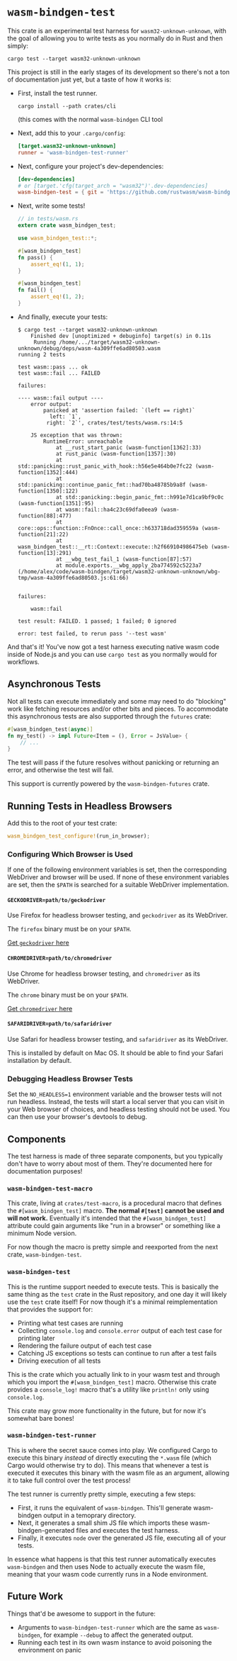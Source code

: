 # `wasm-bindgen-test`

This crate is an experimental test harness for `wasm32-unknown-unknown`, with
the goal of allowing you to write tests as you normally do in Rust and then
simply:

```
cargo test --target wasm32-unknown-unknown
```

This project is still in the early stages of its development so there's not a
ton of documentation just yet, but a taste of how it works is:

* First, install the test runner.

  ```
  cargo install --path crates/cli
  ```

  (this comes with the normal `wasm-bindgen` CLI tool

* Next, add this to your `.cargo/config`:

  ```toml
  [target.wasm32-unknown-unknown]
  runner = 'wasm-bindgen-test-runner'
  ```

* Next, configure your project's dev-dependencies:

  ```toml
  [dev-dependencies]
  # or [target.'cfg(target_arch = "wasm32")'.dev-dependencies]
  wasm-bindgen-test = { git = 'https://github.com/rustwasm/wasm-bindgen' }
  ```

* Next, write some tests!

  ```rust
  // in tests/wasm.rs
  extern crate wasm_bindgen_test;

  use wasm_bindgen_test::*;

  #[wasm_bindgen_test]
  fn pass() {
      assert_eq!(1, 1);
  }

  #[wasm_bindgen_test]
  fn fail() {
      assert_eq!(1, 2);
  }
  ```

* And finally, execute your tests:

  ```
  $ cargo test --target wasm32-unknown-unknown
      Finished dev [unoptimized + debuginfo] target(s) in 0.11s
       Running /home/.../target/wasm32-unknown-unknown/debug/deps/wasm-4a309ffe6ad80503.wasm
  running 2 tests

  test wasm::pass ... ok
  test wasm::fail ... FAILED

  failures:

  ---- wasm::fail output ----
      error output:
          panicked at 'assertion failed: `(left == right)`
            left: `1`,
           right: `2`', crates/test/tests/wasm.rs:14:5

      JS exception that was thrown:
          RuntimeError: unreachable
              at __rust_start_panic (wasm-function[1362]:33)
              at rust_panic (wasm-function[1357]:30)
              at std::panicking::rust_panic_with_hook::h56e5e464b0e7fc22 (wasm-function[1352]:444)
              at std::panicking::continue_panic_fmt::had70ba48785b9a8f (wasm-function[1350]:122)
              at std::panicking::begin_panic_fmt::h991e7d1ca9bf9c0c (wasm-function[1351]:95)
              at wasm::fail::ha4c23c69dfa0eea9 (wasm-function[88]:477)
              at core::ops::function::FnOnce::call_once::h633718dad359559a (wasm-function[21]:22)
              at wasm_bindgen_test::__rt::Context::execute::h2f669104986475eb (wasm-function[13]:291)
              at __wbg_test_fail_1 (wasm-function[87]:57)
              at module.exports.__wbg_apply_2ba774592c5223a7 (/home/alex/code/wasm-bindgen/target/wasm32-unknown-unknown/wbg-tmp/wasm-4a309ffe6ad80503.js:61:66)


  failures:

      wasm::fail

  test result: FAILED. 1 passed; 1 failed; 0 ignored

  error: test failed, to rerun pass '--test wasm'
  ```

And that's it! You've now got a test harness executing native wasm code inside
of Node.js and you can use `cargo test` as you normally would for workflows.

## Asynchronous Tests

Not all tests can execute immediately and some may need to do "blocking" work
like fetching resources and/or other bits and pieces. To accommodate this
asynchronous tests are also supported through the `futures` crate:

```rust
#[wasm_bindgen_test(async)]
fn my_test() -> impl Future<Item = (), Error = JsValue> {
    // ...
}
```

The test will pass if the future resolves without panicking or returning an
error, and otherwise the test will fail.

This support is currently powered by the `wasm-bindgen-futures` crate.

## Running Tests in Headless Browsers

Add this to the root of your test crate:

```rust
wasm_bindgen_test_configure!(run_in_browser);
```

### Configuring Which Browser is Used

If one of the following environment variables is set, then the corresponding
WebDriver and browser will be used. If none of these environment variables are
set, then the `$PATH` is searched for a suitable WebDriver implementation.

#### `GECKODRIVER=path/to/geckodriver`

Use Firefox for headless browser testing, and `geckodriver` as its
WebDriver.

The `firefox` binary must be on your `$PATH`.

[Get `geckodriver` here](https://github.com/mozilla/geckodriver/releases)

#### `CHROMEDRIVER=path/to/chromedriver`

Use Chrome for headless browser testing, and `chromedriver` as its
WebDriver.

The `chrome` binary must be on your `$PATH`.

[Get `chromedriver` here](http://chromedriver.chromium.org/downloads)

#### `SAFARIDRIVER=path/to/safaridriver`

Use Safari for headless browser testing, and `safaridriver` as its
WebDriver.

This is installed by default on Mac OS. It should be able to find your Safari
installation by default.

### Debugging Headless Browser Tests

Set the `NO_HEADLESS=1` environment variable and the browser tests will not run
headless. Instead, the tests will start a local server that you can visit in
your Web browser of choices, and headless testing should not be used. You can
then use your browser's devtools to debug.

## Components

The test harness is made of three separate components, but you typically don't
have to worry about most of them. They're documented here for documentation
purposes!

### `wasm-bindgen-test-macro`

This crate, living at `crates/test-macro`, is a procedural macro that defines
the `#[wasm_bindgen_test]` macro. **The normal `#[test]` cannot be used and will
not work.** Eventually it's intended that the `#[wasm_bindgen_test]` attribute
could gain arguments like "run in a browser" or something like a minimum Node
version.

For now though the macro is pretty simple and reexported from the next crate,
`wasm-bindgen-test`.

### `wasm-bindgen-test`

This is the runtime support needed to execute tests. This is basically the same
thing as the `test` crate in the Rust repository, and one day it will likely use
the `test` crate itself! For now though it's a minimal reimplementation that
provides the support for:

* Printing what test cases are running
* Collecting `console.log` and `console.error` output of each test case for
  printing later
* Rendering the failure output of each test case
* Catching JS exceptions so tests can continue to run after a test fails
* Driving execution of all tests

This is the crate which you actually link to in your wasm test and through which
you import the `#[wasm_bindgen_test]` macro. Otherwise this crate provides a
`console_log!` macro that's a utility like `println!` only using `console.log`.

This crate may grow more functionality in the future, but for now it's somewhat
bare bones!

### `wasm-bindgen-test-runner`

This is where the secret sauce comes into play. We configured Cargo to execute
this binary *instead* of directly executing the `*.wasm` file (which Cargo would
otherwise try to do). This means that whenever a test is executed it executes
this binary with the wasm file as an argument, allowing it to take full control
over the test process!

The test runner is currently pretty simple, executing a few steps:

* First, it runs the equivalent of `wasm-bindgen`. This'll generate wasm-bindgen
  output in a temoprary directory.
* Next, it generates a small shim JS file which imports these
  wasm-bindgen-generated files and executes the test harness.
* Finally, it executes `node` over the generated JS file, executing all of your
  tests.

In essence what happens is that this test runner automatically executes
`wasm-bindgen` and then uses Node to actually execute the wasm file, meaning
that your wasm code currently runs in a Node environment.

## Future Work

Things that'd be awesome to support in the future:

* Arguments to `wasm-bindgen-test-runner` which are the same as `wasm-bindgen`,
  for example `--debug` to affect the generated output.
* Running each test in its own wasm instance to avoid poisoning the environment
  on panic

